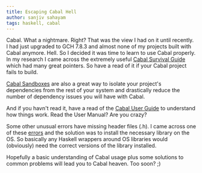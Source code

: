 ```yaml
---
title: Escaping Cabal Hell
author: sanjiv sahayam
tags: haskell, cabal
---
```


Cabal. What a nightmare. Right? That was the view I had on it until recently. I had just upgraded to GCH 7.8.3 and almost none of my projects built with Cabal anymore. Hell. So I decided it was time to learn to use Cabal properly. In my research I came across the extremely useful [Cabal Survival Guide](http://www.haskell.org/haskellwiki/Cabal/Survival) which had many great pointers. So have a read of it if your Cabal project fails to build.

[Cabal Sandboxes](http://coldwa.st/e/blog/2013-08-20-Cabal-sandbox.html) are also a great way to isolate your project's dependencies from the rest of your system and drastically reduce the number of dependency issues you will have with Cabal.

And if you havn't read it, have a read of the [Cabal User Guide](http://www.haskell.org/cabal/users-guide/) to understand how things work. Read the User Manual? Are you crazy?

Some other unusual errors have missing header files (.h). I came across one of these [errors](http://blog.ssanj.net/posts/2014-09-08-cabal-fails-to-install-pcre-light.html) and the solution was to install the necessary library on the OS. So basically any Haskell wrappers around OS libraries would (obviously) need the correct versions of the library installed.

Hopefully a basic understanding of Cabal usage plus some solutions to common problems will lead you to Cabal heaven. Too soon? ;)



